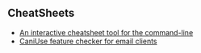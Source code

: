 ## CheatSheets
* [An interactive cheatsheet tool for the command-line](https://github.com/denisidoro/navi)
* [CaniUse feature checker for email clients](https://www.caniemail.com/)
